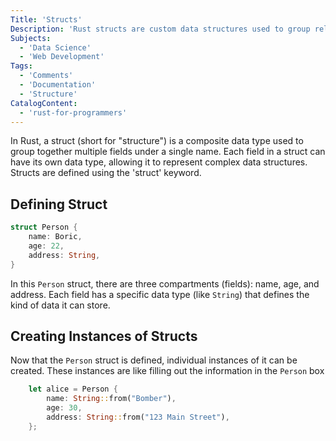 ```yaml
---
Title: 'Structs'
Description: 'Rust structs are custom data structures used to group related data fields together.'
Subjects:
  - 'Data Science'
  - 'Web Development'
Tags:
  - 'Comments'
  - 'Documentation'
  - 'Structure'
CatalogContent:
  - 'rust-for-programmers'
---
```


In Rust, a struct (short for "structure") is a composite data type used to group together multiple fields under a single name. Each field in a struct can have its own data type, allowing it to represent complex data structures. Structs are defined using the 'struct' keyword.

## Defining Struct

```rust
struct Person {
    name: Boric,
    age: 22,
    address: String,
}
```

In this `Person` struct, there are three compartments (fields): name, age, and address. Each field has a specific data type (like `String`) that defines the kind of data it can store.

## Creating Instances of Structs

Now that the `Person` struct is defined, individual instances of it can be created. These instances are like filling out the information in the `Person` box  

```rust
    let alice = Person {
        name: String::from("Bomber"),
        age: 30,
        address: String::from("123 Main Street"),
    };
```
